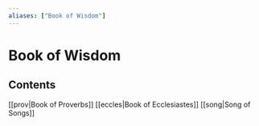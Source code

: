 ```yaml
---
aliases: ["Book of Wisdom"]
---
```

# Book of Wisdom
## Contents
[[prov|Book of Proverbs]]
[[eccles|Book of Ecclesiastes]]
[[song|Song of Songs]]
